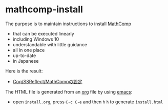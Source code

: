 # mathcomp-install

The purpose is to maintain instructions to install [MathComp](https://math-comp.github.io/)
- that can be executed linearly
- including Windows 10
- understandable with little guidance
- all in one place
- up-to-date
- in Japanese

Here is the result:
- [Coq/SSReflect/MathCompの設定](http://htmlpreview.github.com/?https://github.com/affeldt-aist/mathcomp-install/blob/master/install.html)

The HTML file is generated from an [org](https://orgmode.org/) file by using [emacs](https://www.gnu.org/software/emacs/):
- open `install.org`, press `C-c C-e` and then `h` `h` to generate `install.html`